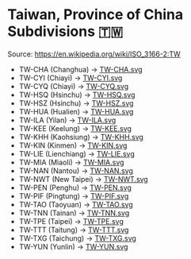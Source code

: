 # Taiwan, Province of China Subdivisions 🇹🇼

Source: https://en.wikipedia.org/wiki/ISO_3166-2:TW

* TW-CHA (Changhua) -> [TW-CHA.svg](https://github.com/amckenna41/iso3166-flag-icons/blob/main/iso3166-2-icons/TW/TW-CHA.svg)
* TW-CYI (Chiayi) -> [TW-CYI.svg](https://github.com/amckenna41/iso3166-flag-icons/blob/main/iso3166-2-icons/TW/TW-CYI.svg)
* TW-CYQ (Chiayi) -> [TW-CYQ.svg](https://github.com/amckenna41/iso3166-flag-icons/blob/main/iso3166-2-icons/TW/TW-CYQ.svg)
* TW-HSQ (Hsinchu) -> [TW-HSQ.svg](https://github.com/amckenna41/iso3166-flag-icons/blob/main/iso3166-2-icons/TW/TW-HSQ.svg)
* TW-HSZ (Hsinchu) -> [TW-HSZ.svg](https://github.com/amckenna41/iso3166-flag-icons/blob/main/iso3166-2-icons/TW/TW-HSZ.svg)
* TW-HUA (Hualien) -> [TW-HUA.svg](https://github.com/amckenna41/iso3166-flag-icons/blob/main/iso3166-2-icons/TW/TW-HUA.svg)
* TW-ILA (Yilan) -> [TW-ILA.svg](https://github.com/amckenna41/iso3166-flag-icons/blob/main/iso3166-2-icons/TW/TW-ILA.svg)
* TW-KEE (Keelung) -> [TW-KEE.svg](https://github.com/amckenna41/iso3166-flag-icons/blob/main/iso3166-2-icons/TW/TW-KEE.svg)
* TW-KHH (Kaohsiung) -> [TW-KHH.svg](https://github.com/amckenna41/iso3166-flag-icons/blob/main/iso3166-2-icons/TW/TW-KHH.svg)
* TW-KIN (Kinmen) -> [TW-KIN.svg](https://github.com/amckenna41/iso3166-flag-icons/blob/main/iso3166-2-icons/TW/TW-KIN.svg)
* TW-LIE (Lienchiang) -> [TW-LIE.svg](https://github.com/amckenna41/iso3166-flag-icons/blob/main/iso3166-2-icons/TW/TW-LIE.svg)
* TW-MIA (Miaoli) -> [TW-MIA.svg](https://github.com/amckenna41/iso3166-flag-icons/blob/main/iso3166-2-icons/TW/TW-MIA.svg)
* TW-NAN (Nantou) -> [TW-NAN.svg](https://github.com/amckenna41/iso3166-flag-icons/blob/main/iso3166-2-icons/TW/TW-NAN.svg)
* TW-NWT (New Taipei) -> [TW-NWT.svg](https://github.com/amckenna41/iso3166-flag-icons/blob/main/iso3166-2-icons/TW/TW-NWT.svg)
* TW-PEN (Penghu) -> [TW-PEN.svg](https://github.com/amckenna41/iso3166-flag-icons/blob/main/iso3166-2-icons/TW/TW-PEN.svg)
* TW-PIF (Pingtung) -> [TW-PIF.svg](https://github.com/amckenna41/iso3166-flag-icons/blob/main/iso3166-2-icons/TW/TW-PIF.svg)
* TW-TAO (Taoyuan) -> [TW-TAO.svg](https://github.com/amckenna41/iso3166-flag-icons/blob/main/iso3166-2-icons/TW/TW-TAO.svg)
* TW-TNN (Tainan) -> [TW-TNN.svg](https://github.com/amckenna41/iso3166-flag-icons/blob/main/iso3166-2-icons/TW/TW-TNN.svg)
* TW-TPE (Taipei) -> [TW-TPE.svg](https://github.com/amckenna41/iso3166-flag-icons/blob/main/iso3166-2-icons/TW/TW-TPE.svg)
* TW-TTT (Taitung) -> [TW-TTT.svg](https://github.com/amckenna41/iso3166-flag-icons/blob/main/iso3166-2-icons/TW/TW-TTT.svg)
* TW-TXG (Taichung) -> [TW-TXG.svg](https://github.com/amckenna41/iso3166-flag-icons/blob/main/iso3166-2-icons/TW/TW-TXG.svg)
* TW-YUN (Yunlin) -> [TW-YUN.svg](https://github.com/amckenna41/iso3166-flag-icons/blob/main/iso3166-2-icons/TW/TW-YUN.svg)
